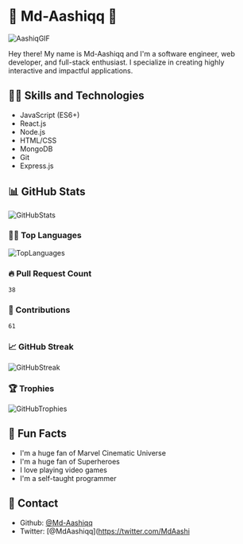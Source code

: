 <!-- # 🤗 Md-Aashiqq

![Aashiqq laughing](https://media.giphy.com/media/3o7TKQA5O6KvU6cydi/giphy.gif)

Hey there! I'm Md-Aashiqq and I'm a passionate programmer. 

I'm proficient in a range of programming languages and technologies such as HTML, CSS, JavaScript, Node.js, React, and MongoDB. I also enjoy working on projects that involve DevOps and cloud technologies such as Amazon Web Services (AWS) and Azure.

## GitHub Stats

![GitHub Stats](https://github-readme-stats.vercel.app/api?username=md-aashiqq&show_icons=true&hide_border=true)

## Top Languages

![Top Languages](https://github-readme-stats.vercel.app/api/top-langs/?username=md-aashiqq&layout=compact&hide_border=true)

## Pull Requests

Pull Requests: 38

## Contributions

Total contributions: 61

## GitHub Streak and Trophies

![GitHub Streak and Trophies](https://github-readme-stats.vercel.app/api/wakatime?username=md-aashiqq&hide_border=true)

## Fun Facts

- I'm a huge fan of science fiction movies. 
- I love exploring new technologies and I'm always looking for ways to improve my skills as a programmer. 
- I'm an avid reader and I enjoy reading books from authors such as J.K. Rowling and Stephen King.

## Let's Connect

Feel free to reach out to me via [Twitter](https://twitter.com/MdAashiqq) or [LinkedIn](https://www.linkedin.com/in/md-aashiq-b1a946192/). -->

# 🤩 Md-Aashiqq 🤩

![AashiqGIF](https://media.giphy.com/media/QvU1mn0HfGSD5B5w5r/giphy.gif)

Hey there! My name is Md-Aashiqq and I'm a software engineer, web developer, and full-stack enthusiast. I specialize in creating highly interactive and impactful applications.

## 🤹‍♀️ Skills and Technologies

- JavaScript (ES6+)
- React.js
- Node.js
- HTML/CSS
- MongoDB
- Git
- Express.js

## 📊 GitHub Stats

![GitHubStats](https://github-readme-stats.vercel.app/api?username=Md-Aashiqq&show_icons=true&hide_border=true&hide_rank=true)

### 🤸‍♂️ Top Languages

![TopLanguages](https://github-readme-stats.vercel.app/api/top-langs/?username=Md-Aashiqq&hide_border=true)

### 🔥 Pull Request Count
`38`

### 🌟 Contributions
`61`

### 📈 GitHub Streak

![GitHubStreak](https://github-readme-stats.vercel.app/api/streak/?username=Md-Aashiqq&hide_border=true)

### 🏆 Trophies

![GitHubTrophies](https://github-readme-stats.vercel.app/api/trophies/?username=Md-Aashiqq&hide_border=true)

## 🤔 Fun Facts
- I'm a huge fan of Marvel Cinematic Universe
- I'm a huge fan of Superheroes
- I love playing video games
- I'm a self-taught programmer

## 📱 Contact

- Github: [@Md-Aashiqq](https://github.com/Md-Aashiqq)
- Twitter: [@MdAashiqq](https://twitter.com/MdAashi